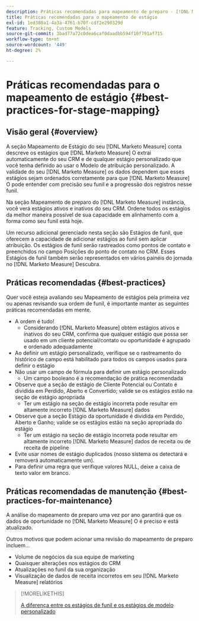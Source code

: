 ```yaml
---
description: Práticas recomendadas para mapeamento de preparo - [!DNL Marketo Measure] - Documentação do produto
title: Práticas recomendadas para o mapeamento de estágio
exl-id: 1ed380a1-4a3a-4761-b70f-cdf2e290329d
feature: Tracking, Custom Models
source-git-commit: 3bad77a72c0dea6caf0daadbb594f10f791af715
workflow-type: tm+mt
source-wordcount: '449'
ht-degree: 2%

---
```


# Práticas recomendadas para o mapeamento de estágio {#best-practices-for-stage-mapping}

## Visão geral {#overview}

A seção Mapeamento de Estágio do seu [!DNL Marketo Measure] conta descreve os estágios que [!DNL Marketo Measure] O extrai automaticamente do seu CRM e de qualquer estágio personalizado que você tenha definido ao usar o Modelo de atribuição personalizado. A validade do seu [!DNL Marketo Measure] os dados dependem que esses estágios sejam ordenados corretamente para que [!DNL Marketo Measure] O pode entender com precisão seu funil e a progressão dos registros nesse funil.

Na seção Mapeamento de preparo do [!DNL Marketo Measure] instância, você verá estágios ativos e inativos do seu CRM. Ordene todos os estágios da melhor maneira possível de sua capacidade em alinhamento com a forma como seu funil está hoje.

Um recurso adicional gerenciado nesta seção são Estágios de funil, que oferecem a capacidade de adicionar estágios ao funil sem aplicar atribuição. Os estágios de funil serão rastreados como pontos de contato e preenchidos no campo Posições do ponto de contato no CRM. Esses Estágios de funil também serão representados em vários painéis do jornada no [!DNL Marketo Measure] Descubra.

## Práticas recomendadas {#best-practices}

Quer você esteja avaliando seu Mapeamento de estágios pela primeira vez ou apenas revisando sua ordem de funil, é importante manter as seguintes práticas recomendadas em mente.

* A ordem é tudo!
   * Considerando [!DNL Marketo Measure] obtém estágios ativos e inativos do seu CRM, confirma que qualquer estágio que possa ser usado em um cliente potencial/contato ou oportunidade é agrupado e ordenado adequadamente
* Ao definir um estágio personalizado, verifique se o rastreamento do histórico de campo está habilitado para todos os campos usados para definir o estágio
* Não usar um campo de fórmula para definir um estágio personalizado
   * Um campo booleano é a recomendação de prática recomendada
* Observe que a seção de estágio de Cliente Potencial ou Contato é dividida em Perdido, Aberto e Convertido; valide se os estágios estão na seção de estágio apropriada
   * Ter um estágio na seção de estágio incorreta pode resultar em altamente incorreto [!DNL Marketo Measure] dados
* Observe que a seção Estágio da oportunidade é dividida em Perdido, Aberto e Ganho; valide se os estágios estão na seção apropriada do estágio
   * Ter um estágio na seção de estágio incorreta pode resultar em altamente incorreto [!DNL Marketo Measure] dados de receita ou de receita de pipeline
* Evite usar nomes de estágio duplicados (nosso sistema os detectará e removerá automaticamente um).
* Para definir uma regra que verifique valores NULL, deixe a caixa de texto valor em branco.

## Práticas recomendadas de manutenção {#best-practices-for-maintenance}

A análise do mapeamento de preparo uma vez por ano garantirá que os dados de oportunidade no [!DNL Marketo Measure] O é preciso e está atualizado.

Outros motivos que podem acionar uma revisão do mapeamento de preparo incluem...

* Volume de negócios da sua equipe de marketing
* Quaisquer alterações nos estágios do CRM
* Atualizações no funil da sua organização
* Visualização de dados de receita incorretos em seu [!DNL Marketo Measure] relatórios

>[!MORELIKETHIS]
>
>[A diferença entre os estágios de funil e os estágios de modelo personalizado](/help/advanced-marketo-measure-features/custom-attribution-models/custom-attribution-model-and-setup.md#the-difference-between-funnel-stages-and-custom-model-stages)
